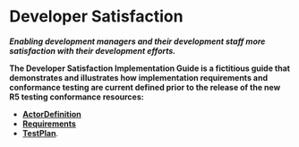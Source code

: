 # Developer Satisfaction
**_Enabling development managers and their development staff more satisfaction with their development efforts._**

<strong>The Developer Satisfaction Implementation Guide is a fictitious guide that demonstrates and illustrates how implementation requirements and conformance testing are current defined prior to the release of the new R5 testing conformance resources:</strong>

* <strong>[ActorDefinition](http://hl7.org/fhir/R5/actordefinition.html)</strong>
* <strong>[Requirements](http://hl7.org/fhir/R5/requirements.html)</strong>
* <strong>[TestPlan](http://hl7.org/fhir/R5/testplan.html)</strong>.
